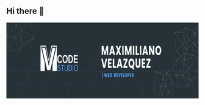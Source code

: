 ## Hi there 👋


<a target="_blank" align="center">
  <img top="500" height="200" width="full" alt="GIF" src="2.png">
</a>


